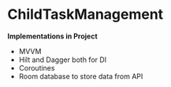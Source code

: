 # ChildTaskManagement

**Implementations in Project** 

* MVVM 
* Hilt and Dagger both for DI
* Coroutines
* Room database to store data from API
